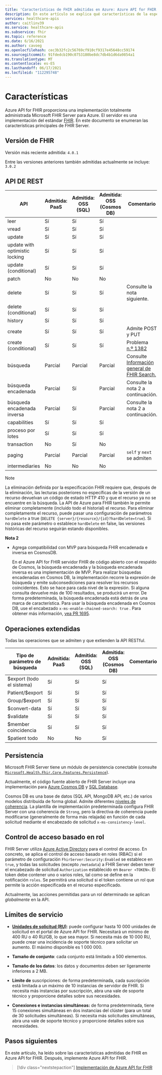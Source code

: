 ```yaml
---
title: 'Características de FHIR admitidas en Azure: Azure API for FHIR'
description: En este artículo se explica qué características de la especificación de FHIR se implementan en Azure API for FHIR
services: healthcare-apis
author: caitlinv39
ms.service: healthcare-apis
ms.subservice: fhir
ms.topic: reference
ms.date: 6/16/2021
ms.author: cavoeg
ms.openlocfilehash: cec3b32fc2c56769cf910cf9317e45648cc59174
ms.sourcegitcommit: 91fdedcb190c0753180be8dc7db4b1d6da9854a1
ms.translationtype: MT
ms.contentlocale: es-ES
ms.lasthandoff: 06/17/2021
ms.locfileid: "112295748"
---
```

# <a name="features"></a>Características

Azure API for FHIR proporciona una implementación totalmente administrada Microsoft FHIR Server para Azure. El servidor es una implementación del estándar [FHIR](https://hl7.org/fhir). En este documento se enumeran las características principales de FHIR Server.

## <a name="fhir-version"></a>Versión de FHIR

Versión más reciente admitida: `4.0.1`

Entre las versiones anteriores también admitidas actualmente se incluye: `3.0.2`

## <a name="rest-api"></a>API DE REST

| API                            | Admitida: PaaS | Admitida: OSS (SQL) | Admitida: OSS (Cosmos DB) | Comentario                                             |
|--------------------------------|-----------|-----------|-----------|-----------------------------------------------------|
| leer                           | Sí       | Sí       | Sí       |                                                     |
| vread                          | Sí       | Sí       | Sí       |                                                     |
| update                         | Sí       | Sí       | Sí       |                                                     |
| update with optimistic locking | Sí       | Sí       | Sí       |                                                     |
| update (conditional)           | Sí       | Sí       | Sí       |                                                     |
| patch                          | No        | No        | No        |                                                     |
| delete                         | Sí       | Sí       | Sí       |  Consulte la nota siguiente.                                   |
| delete (conditional)           | Sí       | Sí        | Sí        |                                                     |
| history                        | Sí       | Sí       | Sí       |                                                     |
| create                         | Sí       | Sí       | Sí       | Admite POST y PUT                               |
| create (conditional)           | Sí       | Sí       | Sí       | Problema [n.º 1382](https://github.com/microsoft/fhir-server/issues/1382) |
| búsqueda                         | Parcial   | Parcial   | Parcial   | Consulte [Información general de FHIR Search.](overview-of-search.md)                           |
| búsqueda encadenada                 | Parcial       | Sí       | Parcial   | Consulte la nota 2 a continuación.                                   |
| búsqueda encadenada inversa         | Parcial       | Sí       | Parcial   | Consulte la nota 2 a continuación.                                   |
| capabilities                   | Sí       | Sí       | Sí       |                                                     |
| proceso por lotes                          | Sí       | Sí       | Sí       |                                                     |
| transaction                    | No        | Sí       | No        |                                                     |
| paging                         | Parcial   | Parcial   | Parcial   | `self` y `next` se admiten                     |
| intermediaries                 | No        | No        | No        |                                                     |

> [!Note]
> La eliminación definida por la especificación FHIR requiere que, después de la eliminación, las lecturas posteriores no específicas de la versión de un recurso devuelvan un código de estado HTTP 410 y que el recurso ya no se encuentre en la búsqueda. La API de Azure para FHIR también le permite eliminar completamente (incluido todo el historial) el recurso. Para eliminar completamente el recurso, puede pasar una configuración de parámetros `hardDelete` a true (`DELETE {server}/{resource}/{id}?hardDelete=true`). Si no pasa este parámetro o establece `hardDelete` en false, las versiones históricas del recurso seguirán estando disponibles.


 **Nota 2**
* Agrega compatibilidad con MVP para búsqueda FHIR encadenada e inversa en CosmosDB. 

  En el Azure API for FHIR servidor FHIR de código abierto con el respaldo de Cosmos, la búsqueda encadenada y la búsqueda encadenada inversa es una implementación de MVP. Para realizar búsquedas encadenadas en Cosmos DB, la implementación recorre la expresión de búsqueda y emite subconsediciones para resolver los recursos coincidentes. Esto se hace para cada nivel de la expresión. Si alguna consulta devuelve más de 100 resultados, se producirá un error. De forma predeterminada, la búsqueda encadenada está detrás de una marca de característica. Para usar la búsqueda encadenada en Cosmos DB, use el encabezado `x-ms-enable-chained-search: true` . Para obtener más información, [vea PR 1695](https://github.com/microsoft/fhir-server/pull/1695).

## <a name="extended-operations"></a>Operaciones extendidas

Todas las operaciones que se admiten y que extienden la API RESTful.

| Tipo de parámetro de búsqueda | Admitida: PaaS | Admitida: OSS (SQL) | Admitida: OSS (Cosmos DB) | Comentario |
|------------------------|-----------|-----------|-----------|---------|
| $export (todo el sistema) | Sí       | Sí       | Sí       |         |
| Patient/$export        | Sí       | Sí       | Sí       |         |
| Group/$export          | Sí       | Sí       | Sí       |         |
| $convert-data          | Sí       | Sí       | Sí       |         |
| $validate              | Sí       | Sí       | Sí       |         |
| $member coincidencia          | Sí       | Sí       | Sí       |         |
| $patient todo    | No        | No        | Sí       |         |

## <a name="persistence"></a>Persistencia

Microsoft FHIR Server tiene un módulo de persistencia conectable (consulte [`Microsoft.Health.Fhir.Core.Features.Persistence`](https://github.com/Microsoft/fhir-server/tree/master/src/Microsoft.Health.Fhir.Core/Features/Persistence)).

Actualmente, el código fuente abierto de FHIR Server incluye una implementación para [Azure Cosmos DB](../../cosmos-db/index-overview.md) y [SQL Database](https://azure.microsoft.com/services/sql-database/).

Cosmos DB es una base de datos (SQL API, MongoDB API, etc.) de varios modelos distribuida de forma global. Admite diferentes [niveles de coherencia](../../cosmos-db/consistency-levels.md). La plantilla de implementación predeterminada configura FHIR Server con una coherencia de `Strong`, pero la directiva de coherencia puede modificarse (generalmente de forma más relajada) en función de cada solicitud mediante el encabezado de solicitud `x-ms-consistency-level`.

## <a name="role-based-access-control"></a>Control de acceso basado en rol

FHIR Server utiliza [Azure Active Directory](https://azure.microsoft.com/services/active-directory/) para el control de acceso. En concreto, se aplica el control de acceso basado en roles (RBAC) si el parámetro de configuración `FhirServer:Security:Enabled` se establece en `true`, y todas las solicitudes (excepto `/metadata`) a FHIR Server deben tener el encabezado de solicitud `Authorization` establecido en `Bearer <TOKEN>`. El token debe contener uno o varios roles, tal como se define en la notificación `roles`. Se permitirá una solicitud si el token contiene un rol que permite la acción especificada en el recurso especificado.

Actualmente, las acciones permitidas para un rol determinado se aplican *globalmente* en la API.

## <a name="service-limits"></a>Límites de servicio

* [**Unidades de solicitud (RU)**](../../cosmos-db/concepts-limits.md): puede configurar hasta 10 000 unidades de solicitud en el portal de Azure API for FHIR. Necesitará un mínimo de 400 RU o 40 RU/GB, lo que sea mayor. Si necesita más de 10 000 RU, puede crear una incidencia de soporte técnico para solicitar un aumento. El máximo disponible es 1 000 000.

* **Tamaño de conjunto**: cada conjunto está limitado a 500 elementos.

* **Tamaño de los datos**: los datos y documentos deben ser ligeramente inferiores a 2 MB.

* **Límite de** suscripciones: de forma predeterminada, cada suscripción está limitada a un máximo de 10 instancias de servidor de FHIR. Si necesita más instancias por suscripción, abra una vale de soporte técnico y proporcione detalles sobre sus necesidades.

* **Conexiones e instancias simultáneas:** de forma predeterminada, tiene 15 conexiones simultáneas en dos instancias del clúster (para un total de 30 solicitudes simultáneas). Si necesita más solicitudes simultáneas, abra una vale de soporte técnico y proporcione detalles sobre sus necesidades.

## <a name="next-steps"></a>Pasos siguientes

En este artículo, ha leído sobre las características admitidas de FHIR en Azure API for FHIR. Después, implemente Azure API for FHIR.
 
>[!div class="nextstepaction"]
>[Implementación de Azure API for FHIR](fhir-paas-portal-quickstart.md)
